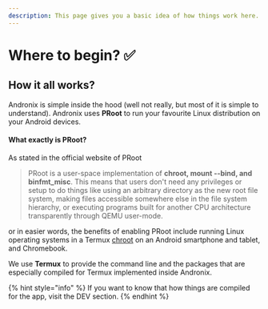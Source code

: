 ```yaml
---
description: This page gives you a basic idea of how things work here.
---
```


# Where to begin? ✅

## How it all works?

Andronix is simple inside the hood \(well not really, but most of it is simple to understand\). Andronix uses **PRoot** to run your favourite Linux distribution on your Android devices.

#### What exactly is PRoot?

As stated in the official website of PRoot

> PRoot is a user-space implementation of **chroot, mount --bind, and binfmt\_misc**. This means that users don't need any privileges or setup to do things like using an arbitrary directory as the new root file system, making files accessible somewhere else in the file system hierarchy, or executing programs built for another CPU architecture transparently through QEMU user-mode.

or in easier words, the benefits of enabling PRoot include running Linux operating systems in a Termux [chroot](https://en.m.wikipedia.org/wiki/Chroot) on an Android smartphone and tablet, and Chromebook.

We use **Termux** to provide the command line and the packages that are especially compiled for Termux implemented inside Andronix. 

{% hint style="info" %}
If you want to know that how things are compiled for the app, visit the DEV section.
{% endhint %}



